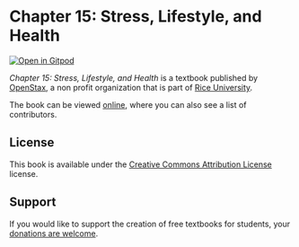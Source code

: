 # Chapter 15: Stress, Lifestyle, and Health

[![Open in Gitpod](https://gitpod.io/button/open-in-gitpod.svg)](https://gitpod.io/from-referrer/)

_Chapter 15: Stress, Lifestyle, and Health_ is a textbook published by [OpenStax](https://openstax.org/), a non profit organization that is part of [Rice University](https://www.rice.edu/).

The book can be viewed [online](https://github.com/cnx-user-books/cnxbook-chapter-15-stress-lifestyle-and-health/releases/latest), where you can also see a list of contributors.

## License
This book is available under the [Creative Commons Attribution License](./LICENSE) license.

## Support
If you would like to support the creation of free textbooks for students, your [donations are welcome](https://riceconnect.rice.edu/donation/support-openstax-banner).

